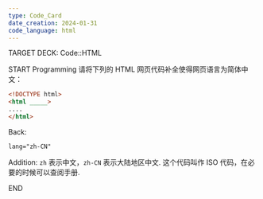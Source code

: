 ```yaml
---
type: Code_Card
date_creation: 2024-01-31
code_language: html
---
```


TARGET DECK: Code::HTML

START
Programming
请将下列的 HTML 网页代码补全使得网页语言为简体中文：
```html
<!DOCTYPE html>
<html _____>
....
</html>
```
Back: 
```
lang="zh-CN"
```
Addition:
`zh` 表示中文，`zh-CN` 表示大陆地区中文. 这个代码叫作 ISO 代码，在必要的时候可以查阅手册.
<!--ID: 1706700095244-->
END